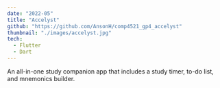 ```yaml
---
date: "2022-05"
title: "Accelyst"
github: "https://github.com/AnsonH/comp4521_gp4_accelyst"
thumbnail: "./images/accelyst.jpg"
tech:
  - Flutter
  - Dart
---
```


An all-in-one study companion app that includes a study timer, to-do list, and mnemonics builder.
